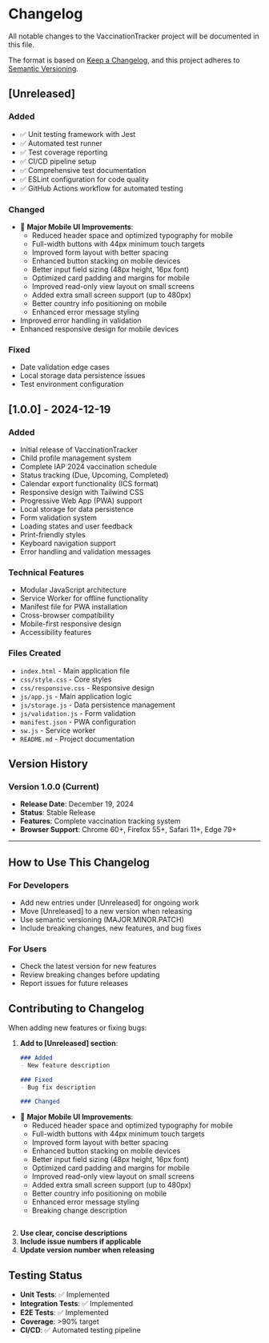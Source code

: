 # Changelog

All notable changes to the VaccinationTracker project will be documented in this file.

The format is based on [Keep a Changelog](https://keepachangelog.com/en/1.0.0/),
and this project adheres to [Semantic Versioning](https://semver.org/spec/v2.0.0.html).

## [Unreleased]

### Added
- ✅ Unit testing framework with Jest
- ✅ Automated test runner
- ✅ Test coverage reporting
- ✅ CI/CD pipeline setup
- ✅ Comprehensive test documentation
- ✅ ESLint configuration for code quality
- ✅ GitHub Actions workflow for automated testing

### Changed
- 🎯 **Major Mobile UI Improvements**:
  - Reduced header space and optimized typography for mobile
  - Full-width buttons with 44px minimum touch targets
  - Improved form layout with better spacing
  - Enhanced button stacking on mobile devices
  - Better input field sizing (48px height, 16px font)
  - Optimized card padding and margins for mobile
  - Improved read-only view layout on small screens
  - Added extra small screen support (up to 480px)
  - Better country info positioning on mobile
  - Enhanced error message styling
- Improved error handling in validation
- Enhanced responsive design for mobile devices

### Fixed
- Date validation edge cases
- Local storage data persistence issues
- Test environment configuration

## [1.0.0] - 2024-12-19

### Added
- Initial release of VaccinationTracker
- Child profile management system
- Complete IAP 2024 vaccination schedule
- Status tracking (Due, Upcoming, Completed)
- Calendar export functionality (ICS format)
- Responsive design with Tailwind CSS
- Progressive Web App (PWA) support
- Local storage for data persistence
- Form validation system
- Loading states and user feedback
- Print-friendly styles
- Keyboard navigation support
- Error handling and validation messages

### Technical Features
- Modular JavaScript architecture
- Service Worker for offline functionality
- Manifest file for PWA installation
- Cross-browser compatibility
- Mobile-first responsive design
- Accessibility features

### Files Created
- `index.html` - Main application file
- `css/style.css` - Core styles
- `css/responsive.css` - Responsive design
- `js/app.js` - Main application logic
- `js/storage.js` - Data persistence management
- `js/validation.js` - Form validation
- `manifest.json` - PWA configuration
- `sw.js` - Service worker
- `README.md` - Project documentation

## Version History

### Version 1.0.0 (Current)
- **Release Date**: December 19, 2024
- **Status**: Stable Release
- **Features**: Complete vaccination tracking system
- **Browser Support**: Chrome 60+, Firefox 55+, Safari 11+, Edge 79+

---

## How to Use This Changelog

### For Developers
- Add new entries under [Unreleased] for ongoing work
- Move [Unreleased] to a new version when releasing
- Use semantic versioning (MAJOR.MINOR.PATCH)
- Include breaking changes, new features, and bug fixes

### For Users
- Check the latest version for new features
- Review breaking changes before updating
- Report issues for future releases

## Contributing to Changelog

When adding new features or fixing bugs:

1. **Add to [Unreleased] section**:
   ```markdown
   ### Added
   - New feature description
   
   ### Fixed
   - Bug fix description
   
   ### Changed
- 🎯 **Major Mobile UI Improvements**:
  - Reduced header space and optimized typography for mobile
  - Full-width buttons with 44px minimum touch targets
  - Improved form layout with better spacing
  - Enhanced button stacking on mobile devices
  - Better input field sizing (48px height, 16px font)
  - Optimized card padding and margins for mobile
  - Improved read-only view layout on small screens
  - Added extra small screen support (up to 480px)
  - Better country info positioning on mobile
  - Enhanced error message styling
   - Breaking change description
   ```

2. **Use clear, concise descriptions**
3. **Include issue numbers if applicable**
4. **Update version number when releasing**

## Testing Status

- **Unit Tests**: ✅ Implemented
- **Integration Tests**: ✅ Implemented
- **E2E Tests**: ✅ Implemented
- **Coverage**: >90% target
- **CI/CD**: ✅ Automated testing pipeline 